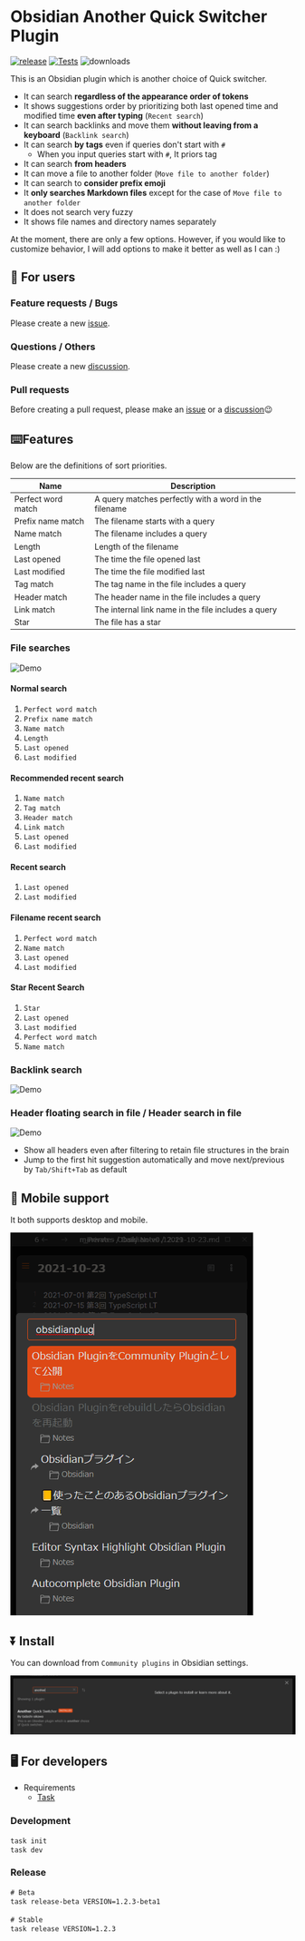 # Obsidian Another Quick Switcher Plugin

[![release](https://img.shields.io/github/release/tadashi-aikawa/obsidian-another-quick-switcher.svg)](https://github.com/tadashi-aikawa/obsidian-another-quick-switcher/releases/latest)
[![Tests](https://github.com/tadashi-aikawa/obsidian-another-quick-switcher/workflows/Tests/badge.svg)](https://github.com/tadashi-aikawa/obsidian-another-quick-switcher/actions)
![downloads](https://img.shields.io/github/downloads/tadashi-aikawa/obsidian-another-quick-switcher/total)

This is an Obsidian plugin which is another choice of Quick switcher.

- It can search **regardless of the appearance order of tokens**
- It shows suggestions order by prioritizing both last opened time and modified time **even after typing** (`Recent search`)
- It can search backlinks and move them **without leaving from a keyboard** (`Backlink search`)
- It can search **by tags** even if queries don't start with `#`
  - When you input queries start with `#`, It priors tag
- It can search **from headers**
- It can move a file to another folder (`Move file to another folder`)
- It can search to **consider prefix emoji**
- It **only searches Markdown files** except for the case of `Move file to another folder`
- It does not search very fuzzy
- It shows file names and directory names separately

At the moment, there are only a few options. However, if you would like to customize behavior, I will add options to make it better as well as I can :)

## 👥 For users

### Feature requests / Bugs

Please create a new [issue].

### Questions / Others

Please create a new [discussion].

### Pull requests

Before creating a pull request, please make an [issue] or a [discussion]😉

[issue]: https://github.com/tadashi-aikawa/obsidian-another-quick-switcher/issues
[discussion]: https://github.com/tadashi-aikawa/obsidian-another-quick-switcher/discussions

## ⌨️Features

Below are the definitions of sort priorities.

| Name               | Description                                           |
| ------------------ | ----------------------------------------------------- |
| Perfect word match | A query matches perfectly with a word in the filename |
| Prefix name match  | The filename starts with a query                      |
| Name match         | The filename includes a query                         |
| Length             | Length of the filename                                |
| Last opened        | The time the file opened last                         |
| Last modified      | The time the file modified last                       |
| Tag match          | The tag name in the file includes a query             |
| Header match       | The header name in the file includes a query          |
| Link match         | The internal link name in the file includes a query   |
| Star               | The file has a star                                   |

### File searches

![Demo](https://raw.githubusercontent.com/tadashi-aikawa/obsidian-another-quick-switcher/master/demo/file-searches.gif)

#### Normal search

1. `Perfect word match`
2. `Prefix name match`
3. `Name match`
4. `Length`
5. `Last opened`
6. `Last modified`

#### Recommended recent search

1. `Name match`
2. `Tag match`
3. `Header match`
4. `Link match`
5. `Last opened`
6. `Last modified`

#### Recent search

1. `Last opened`
2. `Last modified`

#### Filename recent search

1. `Perfect word match`
2. `Name match`
3. `Last opened`
4. `Last modified`

#### Star Recent Search

1. `Star`
2. `Last opened`
3. `Last modified`
4. `Perfect word match`
5. `Name match`

### Backlink search

![Demo](https://raw.githubusercontent.com/tadashi-aikawa/obsidian-another-quick-switcher/master/demo/backlink-search.gif)

### Header floating search in file / Header search in file

![Demo](https://raw.githubusercontent.com/tadashi-aikawa/obsidian-another-quick-switcher/master/demo/header-floating-search-in-file.gif)

- Show all headers even after filtering to retain file structures in the brain
- Jump to the first hit suggestion automatically and move next/previous by `Tab/Shift+Tab` as default

## 📱 Mobile support

It both supports desktop and mobile.

![img_1.png](demo/img_1.png)

## ⏬ Install

You can download from `Community plugins` in Obsidian settings.

![img.png](demo/img.png)

## 🖥️ For developers

- Requirements
  - [Task]

### Development

```console
task init
task dev
```

### Release

```console
# Beta
task release-beta VERSION=1.2.3-beta1

# Stable
task release VERSION=1.2.3
```

[task]: https://github.com/go-task/task
